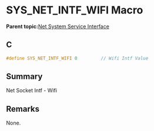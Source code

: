 # SYS\_NET\_INTF\_WIFI Macro

**Parent topic:**[Net System Service Interface](GUID-010BB62D-452D-4B87-9F43-FDA5BF80F6AF.md)

## C

```c
#define SYS_NET_INTF_WIFI 0			// Wifi Intf Value

```

## Summary

Net Socket Intf - Wifi

## Remarks

None.

